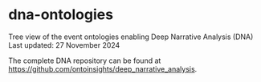 # dna-ontologies
Tree view of the event ontologies enabling Deep Narrative Analysis (DNA)
Last updated: 27 November 2024

The complete DNA repository can be found at https://github.com/ontoinsights/deep_narrative_analysis.

